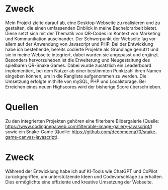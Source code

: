 # Zweck

Mein Projekt zielte darauf ab, eine Desktop-Webseite zu realisieren und zu gestalten, die einen umfassenden Einblick in meine Bachelorarbeit bietet. Diese setzt sich mit der Thematik von QR-Codes im Kontext von Marketing und Kommunikation auseinander. Der Schwerpunkt der Webseite lag vor allem auf der Anwendung von Javascript und PHP. Bei der Entwicklung habe ich bestehende, bereits codierte Projekte als Grundlage genutzt und sie in meine Webseite integriert, dabei wurden sie angepasst und ergänzt. Besonders hervorzuheben ist die Erweiterung und Neugestaltung des spielbaren QR-Snake Games. Dabei wurde zusätzlich ein Leaderboard implementiert, bei dem Nutzer ab einer bestimmten Punktzahl ihren Namen eingeben können, um in die Rangliste aufgenommen zu werden. Die Umsetzung erfolgte mithilfe von mySQL, PHP und Localstorage. Bei Erreichen eines neuen Highscores wird der bisherige Score überschrieben.

# Quellen
Zu den integrierten Projekten gehören eine filterbare Bildergalerie (Quelle: https://www.codingnepalweb.com/filterable-image-gallery-javascript/) sowie ein Snake-Game (Quelle: https://github.com/deepmeena70/snake-game-canvas-javascript).

# Zweck
Während der Entwicklung habe ich auf KI-Tools wie ChatGPT und CoPilot zurückgegriffen, um unterstützende Ideen und Codevorschläge zu erhalten. Dies ermöglichte eine effiziente und kreative Umsetzung der Webseite.

